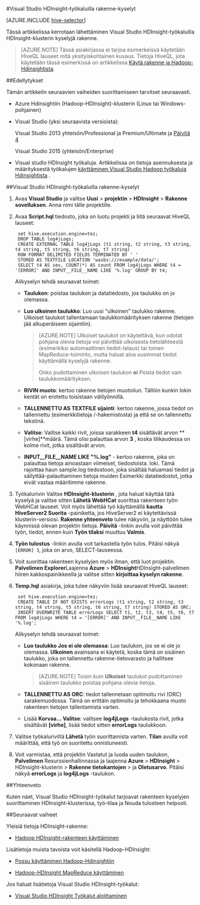 <properties
   pageTitle="Kysely, joka sisältää Hadoop-työkalujen rakenne Visual Studio | Microsoft Azure"
   description="Opettele rakenteen käyttäminen Visual Studio Hadoop työkaluilla HDInsight Hadoop."
   services="hdinsight"
   documentationCenter=""
   authors="Blackmist"
   manager="jhubbard"
   editor="cgronlun"
    tags="azure-portal"/>

<tags
   ms.service="hdinsight"
   ms.devlang="na"
   ms.topic="article"
   ms.tgt_pltfrm="na"
   ms.workload="big-data"
   ms.date="09/06/2016"
   ms.author="larryfr"/>

#<a name="run-hive-queries-using-the-hdinsight-tools-for-visual-studio"></a>Visual Studio HDInsight-työkaluilla rakenne-kyselyt

[AZURE.INCLUDE [hive-selector](../../includes/hdinsight-selector-use-hive.md)]

Tässä artikkelissa kerrotaan lähettäminen Visual Studio HDInsight-työkaluilla HDInsight-klusterin kyselyjä rakenne.

> [AZURE.NOTE] Tässä asiakirjassa ei tarjoa esimerkeissä käytetään HiveQL lauseet mitä yksityiskohtainen kuvaus. Tietoja HiveQL, jota käytetään tässä esimerkissä on artikkelissa [Käytä rakenne ja Hadoop-Hdinsightista](hdinsight-use-hive.md).

##<a id="prereq"></a>Edellytykset

Tämän artikkelin seuraavien vaiheiden suorittamiseen tarvitset seuraavasti.

* Azure Hdinsightiin (Hadoop-HDInsight)-klusterin (Linux tai Windows-pohjainen)

* Visual Studio (yksi seuraavista versioista):

    Visual Studio 2013 yhteisön/Professional ja Premium/Ultimate ja [Päivitä 4](https://www.microsoft.com/download/details.aspx?id=44921)

    Visual Studio 2015 (yhteisön/Enterprise)

- Visual studio HDInsight työkaluja. Artikkelissa on tietoja asennuksesta ja määrityksestä työkalujen [käyttäminen Visual Studio Hadoop työkaluja Hdinsightista](hdinsight-hadoop-visual-studio-tools-get-started.md) .

##<a id="run"></a>Visual Studio HDInsight-työkaluilla rakenne-kyselyt

1. Avaa **Visual Studio** ja valitse **Uusi** > **projektin** > **HDInsight** > **Rakenne sovelluksen**. Anna nimi tälle projektille.

2. Avaa **Script.hql** tiedosto, joka on luotu projekti ja liitä seuraavat HiveQL lauseet:

        set hive.execution.engine=tez;
        DROP TABLE log4jLogs;
        CREATE EXTERNAL TABLE log4jLogs (t1 string, t2 string, t3 string, t4 string, t5 string, t6 string, t7 string)
        ROW FORMAT DELIMITED FIELDS TERMINATED BY ' '
        STORED AS TEXTFILE LOCATION 'wasbs:///example/data/';
        SELECT t4 AS sev, COUNT(*) AS count FROM log4jLogs WHERE t4 = '[ERROR]' AND INPUT__FILE__NAME LIKE '%.log' GROUP BY t4;

    Alikyselyn tehdä seuraavat toimet:

    * **Taulukon**: poistaa taulukon ja datatiedosto, jos taulukko on jo olemassa.
    * **Luo ulkoinen taulukko**: Luo uusi "ulkoinen" taulukko rakenne. Ulkoiset taulukot tallentamaan taulukkomäärityksen rakenne (tietojen jää alkuperäiseen sijaintiin).

        > [AZURE.NOTE] Ulkoiset taulukot on käytettävä, kun odotat pohjana olevia tietoja voi päivittää ulkoisesta tietolähteestä (esimerkiksi automaattinen tiedot-lataus) tai toinen MapReduce-toiminto, mutta haluat aina uusimmat tiedot käyttämällä kyselyjä rakenne.
        >
        > Onko pudottaminen ulkoisen taulukon **ei** Poista tiedot vain taulukkomäärityksen.

    * **RIVIN muoto**: kertoo rakenne tietojen muotoilun. Tällöin kunkin lokin kentät on erotettu toisistaan välilyönnillä.
    * **TALLENNETTU AS TEXTFILE sijainti**: kertoo rakenne, jossa tiedot on tallennettu (esimerkkitietoja /-hakemistosta) ja että se on tallennettu tekstinä.
    * **Valitse**: Valitse kaikki rivit, joissa sarakkeen **t4** sisältävät arvon **[virhe]**määrä. Tämä olisi palauttaa arvon **3** , koska tilikaudessa on kolme rivit, jotka sisältävät arvon.
    * **INPUT__FILE__NAME LIKE "%.log"** - kertoo rakenne, joka on palauttaa tietoja ainoastaan viimeiset, tiedostoista. loki. Tämä rajoittaa haun sample.log tiedostoon, joka sisältää haluamasi tiedot ja säilyttää-palauttaminen tietoja muiden Esimerkki datatiedostot, jotka eivät vastaa määritimme rakenne.

3. Työkalurivin Valitse **HDInsight-klusterin** , jota haluat käyttää tätä kyselyä ja valitse sitten **Lähetä WebHCat** suorittaa rakenteen työn WebHCat lauseet. Voit myös lähettää työ käyttämällä __kautta HiveServer2 Suorita__ -painiketta, jos HiveServer2 ei käytettävissä klusterin-versiosi. **Rakenne yhteenveto** tulee näkyviin, ja näyttöön tulee käynnissä olevan projektin tietoja. **Päivitä** -linkin avulla voit päivittää työn, tiedot, ennen kuin **Työn tilaksi** muuttuu **Valmis**.

4. **Työn tulostus** -linkin avulla voit tarkastella työn tulos. Pitäisi näkyä `[ERROR] 3`, joka on arvo, SELECT-lauseessa.

5. Voit suorittaa rakenteen kyselyjen myös ilman, että luot projektin. **Palvelimen Explorer**Laajenna **Azure** > **HDInsight**HDInsight-palvelimen hiiren kakkospainikkeella ja valitse sitten **kirjoittaa kyselyn rakenne**.

6. **Temp.hql** asiakirja, joka tulee näkyviin lisää seuraavat HiveQL lauseet:

        set hive.execution.engine=tez;
        CREATE TABLE IF NOT EXISTS errorLogs (t1 string, t2 string, t3 string, t4 string, t5 string, t6 string, t7 string) STORED AS ORC;
        INSERT OVERWRITE TABLE errorLogs SELECT t1, t2, t3, t4, t5, t6, t7 FROM log4jLogs WHERE t4 = '[ERROR]' AND INPUT__FILE__NAME LIKE '%.log';

    Alikyselyn tehdä seuraavat toimet:

    * **Luo taulukko Jos ei ole olemassa**: Luo taulukon, jos se ei ole jo olemassa. **Ulkoinen** avainsana ei käytetä, koska tämä on sisäinen taulukko, joka on tallennettu rakenne-tietovarasto ja hallitsee kokonaan rakenne.

        > [AZURE.NOTE] Toisin kuin **Ulkoiset** taulukot pudottaminen sisäinen taulukko poistaa pohjana olevia tietoja.

    * **TALLENNETTU AS ORC**: tiedot tallennetaan optimoitu rivi (ORC) sarakemuodossa. Tämä on erittäin optimoitu ja tehokkaana muoto rakenteen tietojen tallentamista varten.
    * Lisää **Korvaa... Valitse**: valitsee **log4jLogs** -taulukosta rivit, jotka sisältävät **[virhe]**, lisää tiedot sitten **errorLogs** taulukkoon.

7. Valitse työkaluriviltä **Lähetä** työn suorittamista varten. **Tilan** avulla voit määrittää, että työ on suoritettu onnistuneesti.

8. Voit varmistaa, että projektin Vastatut ja luoda uuden taulukon, **Palvelimen** Resurssienhallinnassa ja laajenna **Azure** > **HDInsight** > HDInsight-klusterin > **Rakenne tietokantojen** > ja **Oletusarvo**. Pitäisi näkyä **errorLogs** ja **log4jLogs** -taulukon.

##<a id="summary"></a>Yhteenveto

Kuten näet, Visual Studio HDInsight-työkalut tarjoavat rakenteen kyselyjen suorittaminen HDInsight-klusterissa, työ-tilaa ja Nouda tulosteen helposti.

##<a id="nextsteps"></a>Seuraavat vaiheet

Yleisiä tietoja HDInsight-rakenne:

* [Hadoop HDInsight-rakenteen käyttäminen](hdinsight-use-hive.md)

Lisätietoja muista tavoista voit käsitellä Hadoop-HDInsight:

* [Possu käyttäminen Hadoop-Hdinsightiin](hdinsight-use-pig.md)

* [Hadoop-HDInsight MapReduce käyttäminen](hdinsight-use-mapreduce.md)

Jos haluat lisätietoja Visual Studio HDInsight-työkalut:

* [Visual Studio HDInsight Työkalut aloittaminen](../HDInsight/hdinsight-hadoop-visual-studio-tools-get-started.md)


[hdinsight-sdk-documentation]: http://msdnstage.redmond.corp.microsoft.com/library/dn479185.aspx

[azure-purchase-options]: http://azure.microsoft.com/pricing/purchase-options/
[azure-member-offers]: http://azure.microsoft.com/pricing/member-offers/
[azure-free-trial]: http://azure.microsoft.com/pricing/free-trial/

[apache-tez]: http://tez.apache.org
[apache-hive]: http://hive.apache.org/
[apache-log4j]: http://en.wikipedia.org/wiki/Log4j
[hive-on-tez-wiki]: https://cwiki.apache.org/confluence/display/Hive/Hive+on+Tez
[import-to-excel]: http://azure.microsoft.com/documentation/articles/hdinsight-connect-excel-power-query/


[hdinsight-use-oozie]: hdinsight-use-oozie.md
[hdinsight-analyze-flight-data]: hdinsight-analyze-flight-delay-data.md



[hdinsight-storage]: hdinsight-hadoop-use-blob-storage.md

[hdinsight-provision]: hdinsight-provision-clusters.md
[hdinsight-submit-jobs]: hdinsight-submit-hadoop-jobs-programmatically.md
[hdinsight-upload-data]: hdinsight-upload-data.md
[hdinsight-get-started]: hdinsight-hadoop-linux-tutorial-get-started.md

[powershell-here-strings]: http://technet.microsoft.com/library/ee692792.aspx

[image-hdi-hive-powershell]: ./media/hdinsight-use-hive/HDI.HIVE.PowerShell.png
[img-hdi-hive-powershell-output]: ./media/hdinsight-use-hive/HDI.Hive.PowerShell.Output.png
[image-hdi-hive-architecture]: ./media/hdinsight-use-hive/HDI.Hive.Architecture.png
